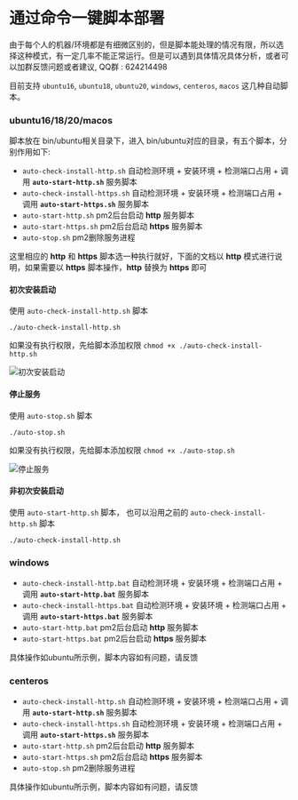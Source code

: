 # 通过命令一键脚本部署

由于每个人的机器/环境都是有细微区别的，但是脚本能处理的情况有限，所以选择这种模式，有一定几率不能正常运行。但是可以遇到具体情况具体分析，或者可以加群反馈问题或者建议, QQ群 : 624214498

目前支持 `ubuntu16`, `ubuntu18`, `ubuntu20`, `windows`, `centeros`, `macos` 这几种自动脚本。

### ubuntu16/18/20/macos

脚本放在 bin/ubuntu相关目录下，进入 bin/ubuntu对应的目录，有五个脚本，分别作用如下: 

- `auto-check-install-http.sh` 自动检测环境 + 安装环境 + 检测端口占用 + 调用 **`auto-start-http.sh`** 服务脚本
- `auto-check-install-https.sh` 自动检测环境 + 安装环境 + 检测端口占用 + 调用 **`auto-start-https.sh`** 服务脚本
- `auto-start-http.sh` pm2后台启动 **http** 服务脚本
- `auto-start-https.sh` pm2后台启动 **https** 服务脚本
- `auto-stop.sh` pm2删除服务进程

这里相应的 **http** 和 **https** 脚本选一种执行就好，下面的文档以 **http** 模式进行说明，如果需要以 **https** 脚本操作，**http** 替换为 **https** 即可

#### 初次安装启动

使用 `auto-check-install-http.sh` 脚本 

```
./auto-check-install-http.sh
```

如果没有执行权限，先给脚本添加权限 `chmod +x ./auto-check-install-http.sh`

![初次安装启动](https://qnproxy.iamtsm.cn/image-13.png "初次安装启动") 

#### 停止服务

使用 `auto-stop.sh` 脚本

```
./auto-stop.sh
```

如果没有执行权限，先给脚本添加权限 `chmod +x ./auto-stop.sh`

![停止服务](https://qnproxy.iamtsm.cn/image-14.png "停止服务") 

#### 非初次安装启动

使用 `auto-start-http.sh` 脚本， 也可以沿用之前的 `auto-check-install-http.sh` 脚本

```
./auto-check-install-http.sh
```

### windows

- `auto-check-install-http.bat` 自动检测环境 + 安装环境 + 检测端口占用 + 调用 **`auto-start-http.bat`** 服务脚本
- `auto-check-install-https.bat` 自动检测环境 + 安装环境 + 检测端口占用 + 调用 **`auto-start-https.bat`** 服务脚本
- `auto-start-http.bat` pm2后台启动 **http** 服务脚本
- `auto-start-https.bat` pm2后台启动 **https** 服务脚本

具体操作如ubuntu所示例，脚本内容如有问题，请反馈

### centeros

- `auto-check-install-http.sh` 自动检测环境 + 安装环境 + 检测端口占用 + 调用 **`auto-start-http.sh`** 服务脚本
- `auto-check-install-https.sh` 自动检测环境 + 安装环境 + 检测端口占用 + 调用 **`auto-start-https.sh`** 服务脚本
- `auto-start-http.sh` pm2后台启动 **http** 服务脚本
- `auto-start-https.sh` pm2后台启动 **https** 服务脚本
- `auto-stop.sh` pm2删除服务进程

具体操作如ubuntu所示例，脚本内容如有问题，请反馈